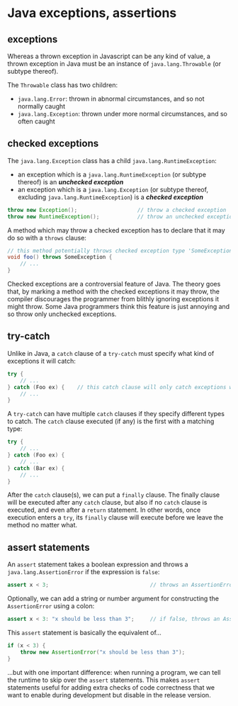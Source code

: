 # Java exceptions, assertions

## exceptions

Whereas a thrown exception in Javascript can be any kind of value, a thrown exception in Java must be an instance of `java.lang.Throwable` (or subtype thereof).

The `Throwable` class has two children:

 - `java.lang.Error`: thrown in abnormal circumstances, and so not normally caught
 - `java.lang.Exception`: thrown under more normal circumstances, and so often caught

 ## checked exceptions

The `java.lang.Exception` class has a child `java.lang.RuntimeException`:

 - an exception which is a `java.lang.RuntimeException` (or subtype thereof) is an ***unchecked exception***
 - an exception which is a `java.lang.Exception` (or subtype thereof, excluding `java.lang.RuntimeException`) is a ***checked exception***

 ```java
throw new Exception();                   // throw a checked exception
throw new RuntimeException();            // throw an unchecked exception
 ```

A method which may throw a checked exception has to declare that it may do so with a `throws` clause:

```java
// this method potentially throws checked exception type 'SomeException'
void foo() throws SomeException {
    // ...
}
```

Checked exceptions are a controversial feature of Java. The theory goes that, by marking a method with the checked exceptions it may throw, the compiler discourages the programmer from blithly ignoring exceptions it might throw. Some Java programmers think this feature is just annoying and so throw only unchecked exceptions.

## try-catch

Unlike in Java, a `catch` clause of a `try-catch` must specify what kind of exceptions it will catch:

```java
try {    
    // ...
} catch (Foo ex) {    // this catch clause will only catch exceptions which are of type 'Foo' (or subtypes thereof)
    // ...
}
```

A `try-catch` can have multiple `catch` clauses if they specify different types to catch. The `catch` clause executed (if any) 
is the first with a matching type:

```java
try {
    // ...
} catch (Foo ex) {
    // ...
} catch (Bar ex) {
    // ...
}
```

After the `catch` clause(s), we can put a `finally` clause. The finally clause will be executed after any `catch` clause, but also if no `catch` clause is executed, and even after a `return` statement. In other words, once execution enters a `try`, its `finally` clause will execute before we leave the method no matter what.

## assert statements

An `assert` statement takes a boolean expression and throws a `java.lang.AssertionError` if the expression is `false`:

```java
assert x < 3;                                // throws an AssertionError if the 'x' is not less than 3
```

Optionally, we can add a string or number argument for constructing the `AssertionError` using a colon:

```java
assert x < 3: "x should be less than 3";     // if false, throws an AssertionError constructed with the string as argument
```

This `assert` statement is basically the equivalent of...

```java
if (x < 3) {
    throw new AssertionError("x should be less than 3");
}
```

...but with one important difference: when running a program, we can tell the runtime to skip over the `assert` statements. This makes `assert` statements useful for adding extra checks of code correctness that we want to enable during development but disable in the release version.